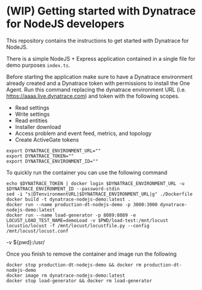 # (WIP) Getting started with Dynatrace for NodeJS developers

This repository contains the instructions to get started with Dynatrace for NodeJS.

There is a simple NodeJS + Express application contained in a single file for demo purposes `index.ts`.

Before starting the application make sure to have a Dynatrace environment already created and a Dynatrace token with permissions to install the One Agent.
Run this command replacing the dynatrace environment URL (i.e. https://aaaa.live.dynatrace.com) and token with the following scopes.

- Read settings
- Write settings
- Read entities
- Installer download
- Access problem and event feed, metrics, and topology
- Create ActiveGate tokens

```
export DYNATRACE_ENVIRONMENT_URL=""
export DYNATRACE_TOKEN=""
export DYNATRACE_ENVIRONMENT_ID=""
```

To quickly run the container you can use the following command

```(bash)
echo $DYNATRACE_TOKEN | docker login $DYNATRACE_ENVIRONMENT_URL -u $DYNATRACE_ENVIRONMENT_ID --password-stdin
sed -i "s|DTenvironmentURL|$DYNATRACE_ENVIRONMENT_URL|g" ./Dockerfile
docker build -t dynatrace-nodejs-demo:latest .
docker run --name production-dt-nodejs-demo -p 3000:3000 dynatrace-nodejs-demo:latest
docker run --name load-generator -p 8089:8089 -e LOCUST_LOAD_TEST_NAME=demoLoad -v $PWD/load-test:/mnt/locust locustio/locust -f /mnt/locust/locustfile.py --config /mnt/locust/locust.conf
```

-v ${pwd}:/usr/

Once you finish to remove the container and image run the following

```(bash)
docker stop production-dt-nodejs-demo && docker rm production-dt-nodejs-demo
docker image rm dynatrace-nodejs-demo:latest
docker stop load-generator && docker rm load-generator
```
